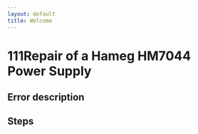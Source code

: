 ```yaml
---
layout: default
title: Welcome
---
```

# 111Repair of a Hameg HM7044 Power Supply

## Error description

## Steps
